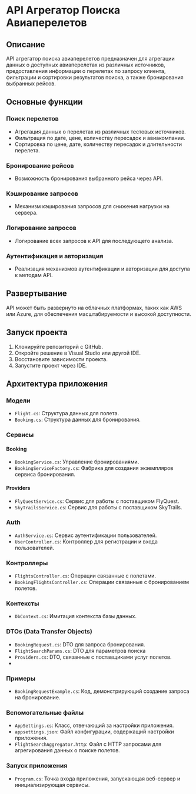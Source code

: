 # API Агрегатор Поиска Авиаперелетов

## Описание

API агрегатор поиска авиаперелетов предназначен для агрегации данных о доступных авиаперелетах из различных источников, предоставления информации о перелетах по запросу клиента, фильтрации и сортировки результатов поиска, а также бронирования выбранных рейсов.

## Основные функции

### Поиск перелетов
- Агрегация данных о перелетах из различных тестовых источников.
- Фильтрация по дате, цене, количеству пересадок и авиакомпании.
- Сортировка по цене, дате, количеству пересадок и длительности перелета.

### Бронирование рейсов
- Возможность бронирования выбранного рейса через API.

### Кэширование запросов
- Механизм кэширования запросов для снижения нагрузки на сервера.

### Логирование запросов
- Логирование всех запросов к API для последующего анализа.

### Аутентификация и авторизация
- Реализация механизмов аутентификации и авторизации для доступа к методам API.

## Развертывание

API может быть развернуто на облачных платформах, таких как AWS или Azure, для обеспечения масштабируемости и высокой доступности.

## Запуск проекта

1. Клонируйте репозиторий с GitHub.
2. Откройте решение в Visual Studio или другой IDE.
3. Восстановите зависимости проекта.
4. Запустите проект через IDE.

## Архитектура приложения

### Модели
- `Flight.cs`: Структура данных для полета.
- `Booking.cs`: Структура данных для бронирования.

### Сервисы
#### Booking
- `BookingService.cs`: Управление бронированиями.
- `BookingServiceFactory.cs`: Фабрика для создания экземпляров сервиса бронирования.

#### Providers
- `FlyQuestService.cs`: Сервис для работы с поставщиком FlyQuest.
- `SkyTrailsService.cs`: Сервис для работы с поставщиком SkyTrails.

### Auth
- `AuthService.cs`: Сервис аутентификации пользователей.
- `UserController.cs`: Контроллер для регистрации и входа пользователей.

### Контроллеры
- `FlightsController.cs`: Операции связанные с полетами.
- `BookingFlightsController.cs`: Операции связанные с бронированием полетов.

### Контексты
- `DbContext.cs`: Имитация контекста базы данных.

### DTOs (Data Transfer Objects)
- `BookingRequest.cs`: DTO для запроса бронирования.
- `FlightSearchParams.cs`: DTO для параметров поиска
- `Providers.cs`: DTO, связанные с поставщиками услуг полетов.
- 
### Примеры
- `BookingRequestExample.cs`: Код, демонстрирующий создание запроса на бронирование.

### Вспомогательные файлы
- `AppSettings.cs`: Класс, отвечающий за настройки приложения.
- `appsettings.json`: Файл конфигурации, содержащий настройки приложения.
- `FlightSearchAggregator.http`: Файл с HTTP запросами для агрегирования данных о поиске полетов.

### Запуск приложения
- `Program.cs`: Точка входа приложения, запускающая веб-сервер и инициализирующая сервисы.
